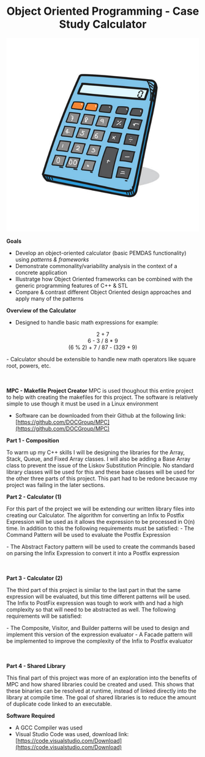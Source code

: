 <h1 align="center">Object Oriented Programming - Case Study Calculator</h1>

<p align="center">
  <img src=/calc.jpeg>
</p>

**Goals**
- Develop an object-oriented calculator (basic PEMDAS functionality) using _patterns & frameworks_
- Demonstrate commonality/variability analysis in the context of a concrete application
- Illustratge how Object Oriented frameworks can be combined with the generic programming features of C++ & STL
- Compare & contrast different Object Oriented design approaches and apply many of the patterns

**Overview of the Calculator**
- Designed to handle basic math expressions for example:
<p align="center">
  2 + 7
  <br>6 - 3 / 8 * 9
  <br>(6 % 2) + 7 / 87 - (329 + 9)
  </br>
</p>
- Calculator should be extensible to handle new math operators like square root, powers, etc.
  

<br></br>
**MPC - Makefile Project Creator**
MPC is used thoughout this entire project to help with creating the makefiles for this project. The software is relatively simple to use though it must be used in a Linux environment
- Software can be downloaded from their Github at the following link: [https://github.com/DOCGroup/MPC](https://github.com/DOCGroup/MPC)

**Part 1 - Composition**
<p>To warm up my C++ skills I will be designing the libraries for the Array, Stack, Queue, and Fixed Array classes. I will also be adding a Base Array class to prevent the issue of the Liskov Substitution Principle. No standard library classes will be used for this and these base classes will be used for the other three parts of this project. This part had to be redone because my project was failing in the later sections.</p>

**Part 2 - Calculator (1)**
<p>For this part of the project we will be extending our written library files into creating our Calculator. The algorithm for converting an Infix to Postfix Expression will be used as it allows the expression to be processed in O(n) time. In addition to this the following requirements must be satisfied:
- The Command Pattern will be used to evaluate the Postfix Expression</p>
- The Abstract Factory pattern will be used to create the commands based on parsing the Infix Expression to convert it into a Postfix expression

<br></br>
**Part 3 - Calculator (2)**
<p>The third part of this project is similar to the last part in that the same expression will be evaluated, but this time different patterns will be used. The Infix to PostFix expression was tough to work with and had a high complexity so that will need to be abstracted as well. The following requirements will be satisfied:</p>
- The Composite, Visitor, and Builder patterns will be used to design and implement this version of the expression evaluator
- A Facade pattern will be implemented to improve the complexity of the Infix to Postfix evaluator

<br></br>
**Part 4 - Shared Library**
<p>This final part of this project was more of an exploration into the benefits of MPC and how shared libraries could be created and used. This shows that these binaries can be resolved at runtime, instead of linked directly into the library at compile time. The goal of shared libraries is to reduce the amount of duplicate code linked to an executable.</p>

**Software Required**
- A GCC Compiler was used
- Visual Studio Code was used, download link: [https://code.visualstudio.com/Download](https://code.visualstudio.com/Download)
